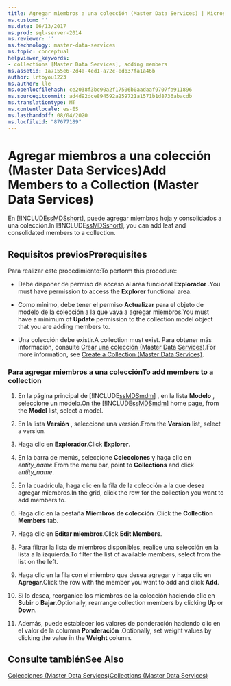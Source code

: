 ```yaml
---
title: Agregar miembros a una colección (Master Data Services) | Microsoft Docs
ms.custom: ''
ms.date: 06/13/2017
ms.prod: sql-server-2014
ms.reviewer: ''
ms.technology: master-data-services
ms.topic: conceptual
helpviewer_keywords:
- collections [Master Data Services], adding members
ms.assetid: 1a7155e6-2d4a-4ed1-a72c-edb37fa1a46b
author: lrtoyou1223
ms.author: lle
ms.openlocfilehash: ce2038f3bc90a2f17506b0aadaaf9707fa911896
ms.sourcegitcommit: ad4d92dce894592a259721a1571b1d8736abacdb
ms.translationtype: MT
ms.contentlocale: es-ES
ms.lasthandoff: 08/04/2020
ms.locfileid: "87677189"
---
```

# <a name="add-members-to-a-collection-master-data-services"></a><span data-ttu-id="c5ef0-102">Agregar miembros a una colección (Master Data Services)</span><span class="sxs-lookup"><span data-stu-id="c5ef0-102">Add Members to a Collection (Master Data Services)</span></span>
  <span data-ttu-id="c5ef0-103">En [!INCLUDE[ssMDSshort](../includes/ssmdsshort-md.md)], puede agregar miembros hoja y consolidados a una colección.</span><span class="sxs-lookup"><span data-stu-id="c5ef0-103">In [!INCLUDE[ssMDSshort](../includes/ssmdsshort-md.md)], you can add leaf and consolidated members to a collection.</span></span>  
  
## <a name="prerequisites"></a><span data-ttu-id="c5ef0-104">Requisitos previos</span><span class="sxs-lookup"><span data-stu-id="c5ef0-104">Prerequisites</span></span>  
 <span data-ttu-id="c5ef0-105">Para realizar este procedimiento:</span><span class="sxs-lookup"><span data-stu-id="c5ef0-105">To perform this procedure:</span></span>  
  
-   <span data-ttu-id="c5ef0-106">Debe disponer de permiso de acceso al área funcional **Explorador** .</span><span class="sxs-lookup"><span data-stu-id="c5ef0-106">You must have permission to access the **Explorer** functional area.</span></span>  
  
-   <span data-ttu-id="c5ef0-107">Como mínimo, debe tener el permiso **Actualizar** para el objeto de modelo de la colección a la que vaya a agregar miembros.</span><span class="sxs-lookup"><span data-stu-id="c5ef0-107">You must have a minimum of **Update** permission to the collection model object that you are adding members to.</span></span>  
  
-   <span data-ttu-id="c5ef0-108">Una colección debe existir.</span><span class="sxs-lookup"><span data-stu-id="c5ef0-108">A collection must exist.</span></span> <span data-ttu-id="c5ef0-109">Para obtener más información, consulte [Crear una colección &#40;Master Data Services&#41;](create-a-collection-master-data-services.md).</span><span class="sxs-lookup"><span data-stu-id="c5ef0-109">For more information, see [Create a Collection &#40;Master Data Services&#41;](create-a-collection-master-data-services.md).</span></span>  
  
### <a name="to-add-members-to-a-collection"></a><span data-ttu-id="c5ef0-110">Para agregar miembros a una colección</span><span class="sxs-lookup"><span data-stu-id="c5ef0-110">To add members to a collection</span></span>  
  
1.  <span data-ttu-id="c5ef0-111">En la página principal de [!INCLUDE[ssMDSmdm](../includes/ssmdsmdm-md.md)] , en la lista **Modelo** , seleccione un modelo.</span><span class="sxs-lookup"><span data-stu-id="c5ef0-111">On the [!INCLUDE[ssMDSmdm](../includes/ssmdsmdm-md.md)] home page, from the **Model** list, select a model.</span></span>  
  
2.  <span data-ttu-id="c5ef0-112">En la lista **Versión** , seleccione una versión.</span><span class="sxs-lookup"><span data-stu-id="c5ef0-112">From the **Version** list, select a version.</span></span>  
  
3.  <span data-ttu-id="c5ef0-113">Haga clic en **Explorador**.</span><span class="sxs-lookup"><span data-stu-id="c5ef0-113">Click **Explorer**.</span></span>  
  
4.  <span data-ttu-id="c5ef0-114">En la barra de menús, seleccione **Colecciones** y haga clic en *entity_name*.</span><span class="sxs-lookup"><span data-stu-id="c5ef0-114">From the menu bar, point to **Collections** and click *entity_name*.</span></span>  
  
5.  <span data-ttu-id="c5ef0-115">En la cuadrícula, haga clic en la fila de la colección a la que desea agregar miembros.</span><span class="sxs-lookup"><span data-stu-id="c5ef0-115">In the grid, click the row for the collection you want to add members to.</span></span>  
  
6.  <span data-ttu-id="c5ef0-116">Haga clic en la pestaña **Miembros de colección** .</span><span class="sxs-lookup"><span data-stu-id="c5ef0-116">Click the **Collection Members** tab.</span></span>  
  
7.  <span data-ttu-id="c5ef0-117">Haga clic en **Editar miembros**.</span><span class="sxs-lookup"><span data-stu-id="c5ef0-117">Click **Edit Members**.</span></span>  
  
8.  <span data-ttu-id="c5ef0-118">Para filtrar la lista de miembros disponibles, realice una selección en la lista a la izquierda.</span><span class="sxs-lookup"><span data-stu-id="c5ef0-118">To filter the list of available members, select from the list on the left.</span></span>  
  
9. <span data-ttu-id="c5ef0-119">Haga clic en la fila con el miembro que desea agregar y haga clic en **Agregar**.</span><span class="sxs-lookup"><span data-stu-id="c5ef0-119">Click the row with the member you want to add and click **Add**.</span></span>  
  
10. <span data-ttu-id="c5ef0-120">Si lo desea, reorganice los miembros de la colección haciendo clic en **Subir** o **Bajar**.</span><span class="sxs-lookup"><span data-stu-id="c5ef0-120">Optionally, rearrange collection members by clicking **Up** or **Down**.</span></span>  
  
11. <span data-ttu-id="c5ef0-121">Además, puede establecer los valores de ponderación haciendo clic en el valor de la columna **Ponderación** .</span><span class="sxs-lookup"><span data-stu-id="c5ef0-121">Optionally, set weight values by clicking the value in the **Weight** column.</span></span>  
  
## <a name="see-also"></a><span data-ttu-id="c5ef0-122">Consulte también</span><span class="sxs-lookup"><span data-stu-id="c5ef0-122">See Also</span></span>  
 [<span data-ttu-id="c5ef0-123">Colecciones &#40;Master Data Services&#41;</span><span class="sxs-lookup"><span data-stu-id="c5ef0-123">Collections &#40;Master Data Services&#41;</span></span>](../../2014/master-data-services/collections-master-data-services.md)  
  
  

